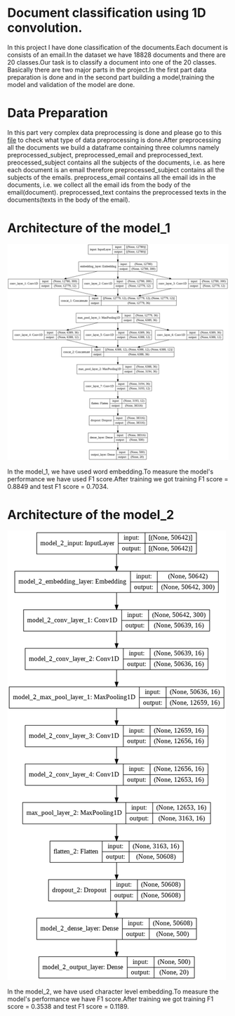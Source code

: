 # Document classification using 1D convolution.
In this project I have done classification of the documents.Each document is consists of an email.In the dataset we have 18828 documents and there are 20 classes.Our task is to classify a document into one of the 20 classes.
Basically there are two major parts in the project.In the first part data preparation is done and in the second part building a model,training the model and validation of the model are done.
# Data Preparation
In this part very complex data preprocessing is done and please go to this [file](https://github.com/Subhajit4422/doc_class/blob/main/Text%20Classification%20Assignment.ipynb) to check what type of data preprocessing is done.After preprocessing all the documents we build a dataframe containing three columns namely preprocessed_subject, preprocessed_email and preprocessed_text. preocessed_subject contains all the subjects of the documents, i.e. as here each document is an email therefore preprocessed_subject contains all the subjects of the emails. preprocess_email contains all the email ids in the documents, i.e. we collect all the email ids from the body of the email(document). preprocessed_text contains the preprocessed texts in the documents(texts in the body of the email).

# Architecture of the model_1
![alt text](https://github.com/subhajit4422/images/blob/main/document_model_1.png)

In the model_1, we have used word embedding.To measure the model's performance we have used F1 score.After training we got training F1 score = 0.8849 and test F1 score = 0.7034.

# Architecture of the model_2
![alt text](https://github.com/subhajit4422/images/blob/main/document_model_2.png)

In the model_2, we have used character level embedding.To measure the model's performance we have F1 score.After training we got training F1 score = 0.3538 and test F1 score = 0.1189.
